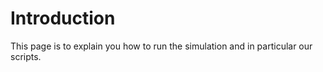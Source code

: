 # Introduction

This page is to explain you how to run the simulation and in particular our scripts.

